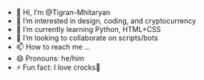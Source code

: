 - 👋 Hi, I’m @Tigran-Mhitaryan
- 👀 I’m interested in design, coding, and cryptocurrency
- 🌱 I’m currently learning Python, HTML+CSS
- 💞️ I’m looking to collaborate on scripts/bots
- 📫 How to reach me ...
- 😄 Pronouns: he/him
- ⚡ Fun fact: I love crocks🐊
